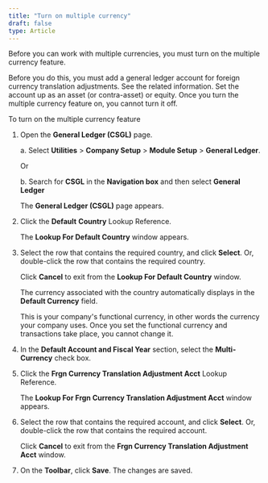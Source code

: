 ```yaml
---
title: "Turn on multiple currency"
draft: false
type: Article
---
```


Before you can work with multiple currencies, you must turn on the multiple currency feature.

Before you do this, you must add a general ledger account for foreign currency translation adjustments. See the related information. Set the account up as an asset (or contra-asset) or equity. Once you turn the multiple currency feature on, you cannot turn it off.

To turn on the multiple currency feature

1. Open the **General Ledger (CSGL)** page.

    a. Select **Utilities** > **Company Setup** > **Module Setup** > **General Ledger**.

    Or

    b. Search for **CSGL** in the **Navigation box** and then select **General Ledger**

    The **General Ledger (CSGL)** page appears.

2. Click the **Default** **Country** Lookup Reference.

    The **Lookup For Default Country** window appears.

3. Select the row that contains the required country, and click **Select**. Or, double-click the row that contains the required country.

    Click **Cancel** to exit from the **Lookup For Default Country** window.

    The currency associated with the country automatically displays in the **Default Currency** field.

    This is your company's functional currency, in other words the currency your company uses. Once you set the functional currency and transactions take place, you cannot change it.

5. In the **Default Account and Fiscal Year** section, select the **Multi-Currency** check box.

6. Click the **Frgn Currency Translation Adjustment Acct** Lookup Reference.

    The **Lookup For Frgn Currency Translation Adjustment Acct** window appears.

7. Select the row that contains the required account, and click **Select**. Or, double-click the row that contains the required account.

    Click **Cancel** to exit from the **Frgn Currency Translation Adjustment Acct** window.

8. On the **Toolbar**, click **Save**. The changes are saved.